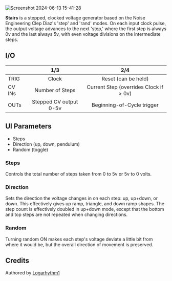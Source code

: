![Screenshot 2024-06-13 15-41-28](https://github.com/djphazer/O_C-Phazerville/assets/109086194/bdc69fdb-906f-48fe-bd73-89843b0b4890)

**Stairs** is a stepped, clocked voltage generator based on the Noise Engineering Clep Diaz's 'step' and 'rand' modes. On each input clock pulse, the output voltage advances to the next 'step,' where the first step is always 0v and the last always 5v, with even voltage divisions on the intermediate steps.

## I/O

|        | 1/3 | 2/4 |
| ------ | :-: | :-: |
| TRIG   | Clock    | Reset (can be held)    |
| CV INs | Number of Steps    | Current Step (overrides Clock if > 0v)  |
| OUTs   | Stepped CV output 0-5v    | Beginning-of-Cycle trigger    |


## UI Parameters
- Steps
- Direction (up, down, pendulum)
- Random (toggle)

### Steps
Controls the total number of steps taken from 0 to 5v or 5v to 0 volts.

### Direction
Sets the direction the voltage changes in on each step: up, up+down, or down. This effectively gives up ramp, triangle, and down ramp shapes. The step count is effectively doubled in up+down mode, except that the bottom and top steps are not repeated when changing directions.

### Random
Turning random ON makes each step's voltage deviate a little bit from where it would be, but the overall direction of movement is preserved.

## Credits
Authored by [Logarhythm1](https://github.com/Logarhythm1/O_C-HemisphereSuite/tree/logarhythm-branch)